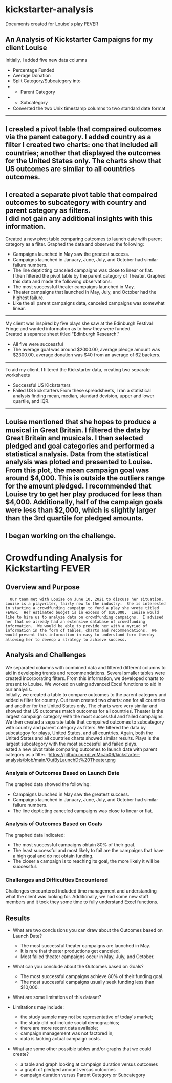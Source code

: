 # kickstarter-analysis
Documents created for Louise's play FEVER
## An Analysis of Kickstarter Campaigns for my client Louise
Initially, I added five new data columns
* Percentage Funded
* Average Donation
* Split Category/Subcategory into
* * Parent Category
* * Subcategory
* Converted the two Unix timestamp columns to two standard date format
---
I created a pivot table that compaired outcomes via the parent category. I added country as a filter
I created two charts:  one that included all countries; another that displayed the outcomes for the United States only.
The charts show that US outcomes are similar to all countries outcomes.  
---
I created a separate pivot table that compaired outcomes to subcategory with country and parent category as filters.  
I did not gain any additional insights with this information.  
---
Created a new pivot table comparing outcomes to launch date with parent category as a filter. 
Graphed the data and observed the following:  
* Campaigns launched in May saw the greatest success.
* Campaigns launched in January, June, July, and October had similar failure numbers.  
* The line depticting canceled campaigns was close to linear or flat.  
I then filtered the pivot table by the parent category of Theater. 
Graphed this data and made the following observations:
* The most successful theater campaigns launched in May.  
* Theater campaigns that launched in May, July, and October had the highest failure.  
* Like the all parent campaigns data, canceled campaigns was somewhat linear.  
---
My client was inspired by five plays she saw at the Edinburgh Festival Fringe and wanted information as to how they were funded.  
Created a separate sheet titled "Edinburgh Research."  
* All five were successful
* The average goal was around $2000.00, average pledge amount was $2300.00, average donation was $40 from an average of 62 backers.  
---
To aid my client, I filtered the Kickstarter data, creating two separate worksheets
* Successful US Kickstarters
* Failed US kickstarters
From these spreadsheets, I ran a statistical analysis finding mean, median, standard devision, upper and lower quartile, and IQR.  
---
Louise mentioned that she hopes to produce a musical in Great Britain.  I filtered the data by Great Britain and musicals.  I then selected pledged and goal categories and performed a statistical analysis.  Data from the statistical analysis was ploted and presented to Louise.  From this plot, the mean campaign goal was around $4,000. This is outside the outliers range for the amount pledged.  I recommended that Louise try to get her play produced for less than $4,000.  Additionally, half of the campaign goals were less than $2,000, which is slightly larger than the 3rd quartile for pledged amounts.  
---
I began working on the challenge.  
---
 # Crowdfunding Analysis for Kickstarting FEVER

## Overview and Purpose
      Our team met with Louise on June 10, 2021 to discuss her situation.  Louise is a playwriter, fairly new to the industry.  She is interested in starting a crowdfunding campaign to fund a play she wrote titled FEVER.  Her estimated budget is in excess of $10,000.  Louise would like to hire us to analyze data on crowdfunding campaigns.  I advised her that we already had an extensive database of crowdfunding information.  We would be able to provide her with a myriad of information in the form of tables, charts and recommendations.  We would present this information in easy to understand form thereby allowing her to deveop a strategy to achieve success.  

## Analysis and Challenges
   We separated columns with combined data and filtered different columns to aid in developing trends and recommendations.  Several smaller tables were created incorporating filters.  From this information, we developed charts to present to Louise.  We worked on using advanced Excel functions to aid in our analysis.  
   Initially, we created a table to compare outcomes to the parent category and added a filter for country.  Out team created two charts:  one for all countries and another for the United States only.  The charts were very similar and showed that US outcomes match outcomes for all countries.  Theater is the largest campaign category with the most successful and failed campaigns.  
   We then created a separate table that compaired outcomes to subcategory with country and parent category as filters.  We filtered the data by subcategoy for plays, United States, and all countries.  Again, both the United States and all countries charts showed similar results.  Plays is the largest subcategory with the most successful and failed plays.  
eated a new pivot table comparing outcomes to launch date with parent category as a filter. 
!https://github.com/LynMcJo06/kickstarter-analysis/blob/main/OutByLaunchDt%20Theater.png


### Analysis of Outcomes Based on Launch Date
The graphed data showed the following:  
 * Campaigns launched in May saw the greatest success.
 * Campaigns launched in January, June, July, and October had similar failure numbers.  
 * The line depticting canceled campaigns was close to linear or flat.  
### Analysis of Outcomes Based on Goals
The graphed data indicated:  
 * The most successful campaigns obtain 80% of their goal.
 * The least successful and most likely to fail are the campaigns that have a high goal and do not obtain funding.  
 * The closer a campaign is to reaching its goal, the more likely it will be successful.  

### Challenges and Difficulties Encountered
  Challenges encountered included time management and understanding what the client was looking for.  Additionally, we had some new staff members and it took they some time to fully understand Excel functions.  

## Results

- What are two conclusions you can draw about the Outcomes based on Launch Date?
  * The most successful theater campaigns are launched in May.  
  * It is rare that theater productions get canceled.  
  * Most failed theater campaigns occur in May, July, and October.  

- What can you conclude about the Outcomes based on Goals?
  * The most successful campaigns achieve 80% of their funding goal.
  * The most successful campaigns usually seek funding less than $10,000.    

- What are some limitations of this dataset?
-   Limitations may include:  
      * the study sample may not be representative of today's market;
      * the study did not include social demographics;   
      * there are more recent data available; 
      * campaign management was not factored in; 
      * data is lacking actual campaign costs.  

- What are some other possible tables and/or graphs that we could create?
  * a table and graph looking at campaign duration versus outcomes
  * a graph of pledged amount versus outcomes
  * campaign duration versus Parent Category or Subcategory

